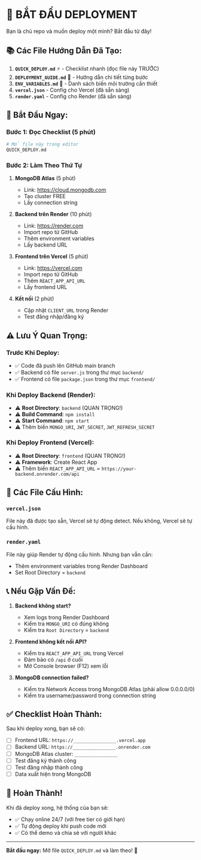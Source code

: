 # 🚀 BẮT ĐẦU DEPLOYMENT

Bạn là chủ repo và muốn deploy một mình? Bắt đầu từ đây!

## 📚 Các File Hướng Dẫn Đã Tạo:

1. **`QUICK_DEPLOY.md`** ⚡ - Checklist nhanh (đọc file này TRƯỚC)
2. **`DEPLOYMENT_GUIDE.md`** 📖 - Hướng dẫn chi tiết từng bước
3. **`ENV_VARIABLES.md`** 🔐 - Danh sách biến môi trường cần thiết
4. **`vercel.json`** - Config cho Vercel (đã sẵn sàng)
5. **`render.yaml`** - Config cho Render (đã sẵn sàng)

## 🎯 Bắt Đầu Ngay:

### Bước 1: Đọc Checklist (5 phút)
```bash
# Mở file này trong editor
QUICK_DEPLOY.md
```

### Bước 2: Làm Theo Thứ Tự

1. **MongoDB Atlas** (5 phút)
   - Link: https://cloud.mongodb.com
   - Tạo cluster FREE
   - Lấy connection string

2. **Backend trên Render** (10 phút)
   - Link: https://render.com
   - Import repo từ GitHub
   - Thêm environment variables
   - Lấy backend URL

3. **Frontend trên Vercel** (5 phút)
   - Link: https://vercel.com
   - Import repo từ GitHub
   - Thêm `REACT_APP_API_URL`
   - Lấy frontend URL

4. **Kết nối** (2 phút)
   - Cập nhật `CLIENT_URL` trong Render
   - Test đăng nhập/đăng ký

## ⚠️ Lưu Ý Quan Trọng:

### Trước Khi Deploy:
- ✅ Code đã push lên GitHub main branch
- ✅ Backend có file `server.js` trong thư mục `backend/`
- ✅ Frontend có file `package.json` trong thư mục `frontend/`

### Khi Deploy Backend (Render):
- ⚠️ **Root Directory**: `backend` (QUAN TRỌNG!)
- ⚠️ **Build Command**: `npm install`
- ⚠️ **Start Command**: `npm start`
- ⚠️ Thêm biến `MONGO_URI`, `JWT_SECRET`, `JWT_REFRESH_SECRET`

### Khi Deploy Frontend (Vercel):
- ⚠️ **Root Directory**: `frontend` (QUAN TRỌNG!)
- ⚠️ **Framework**: Create React App
- ⚠️ Thêm biến `REACT_APP_API_URL` = `https://your-backend.onrender.com/api`

## 🔧 Các File Cấu Hình:

### `vercel.json`
File này đã được tạo sẵn, Vercel sẽ tự động detect. Nếu không, Vercel sẽ tự cấu hình.

### `render.yaml`
File này giúp Render tự động cấu hình. Nhưng bạn vẫn cần:
- Thêm environment variables trong Render Dashboard
- Set Root Directory = `backend`

## 📞 Nếu Gặp Vấn Đề:

1. **Backend không start?**
   - Xem logs trong Render Dashboard
   - Kiểm tra `MONGO_URI` có đúng không
   - Kiểm tra `Root Directory` = `backend`

2. **Frontend không kết nối API?**
   - Kiểm tra `REACT_APP_API_URL` trong Vercel
   - Đảm bảo có `/api` ở cuối
   - Mở Console browser (F12) xem lỗi

3. **MongoDB connection failed?**
   - Kiểm tra Network Access trong MongoDB Atlas (phải allow 0.0.0.0/0)
   - Kiểm tra username/password trong connection string

## ✅ Checklist Hoàn Thành:

Sau khi deploy xong, bạn sẽ có:
- [ ] Frontend URL: `https://________________.vercel.app`
- [ ] Backend URL: `https://________________.onrender.com`
- [ ] MongoDB Atlas cluster: `________________`
- [ ] Test đăng ký thành công
- [ ] Test đăng nhập thành công
- [ ] Data xuất hiện trong MongoDB

## 🎉 Hoàn Thành!

Khi đã deploy xong, hệ thống của bạn sẽ:
- ✅ Chạy online 24/7 (với free tier có giới hạn)
- ✅ Tự động deploy khi push code mới
- ✅ Có thể demo và chia sẻ với người khác

---

**Bắt đầu ngay:** Mở file `QUICK_DEPLOY.md` và làm theo! 🚀

